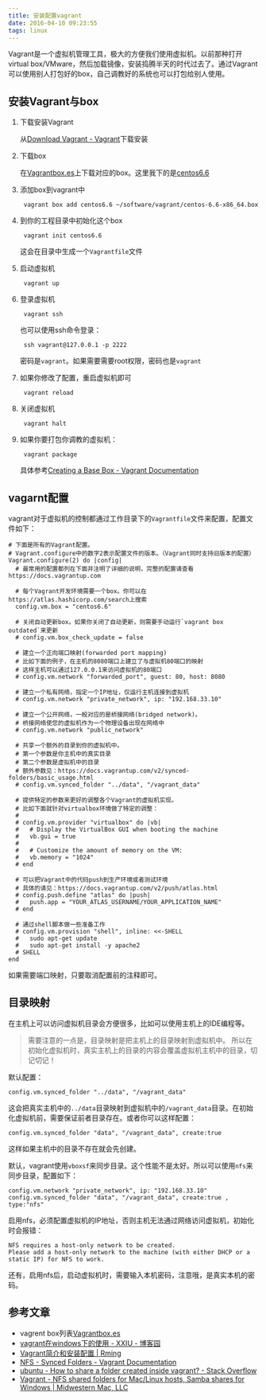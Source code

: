 ```yaml
---
title: 安装配置vagrant
date: 2016-04-10 09:23:55
tags: linux
---
```


Vagrant是一个虚拟机管理工具，极大的方便我们使用虚拟机。以前那种打开virtual box/VMware，然后加载镜像，安装捣腾半天的时代过去了。通过Vagrant可以使用别人打包好的box，自己调教好的系统也可以打包给别人使用。

## 安装Vagrant与box

1. 下载安装Vagrant

    从[Download Vagrant - Vagrant](https://www.vagrantup.com/downloads.html)下载安装

2. 下载box

    在[Vagrantbox.es](http://www.vagrantbox.es/)上下载对应的box。这里我下的是[centos6.6](https://github.com/tommy-muehle/puppet-vagrant-boxes/releases/download/1.0.0/centos-6.6-x86_64.box)

3. 添加box到vagrant中

        vagrant box add centos6.6 ~/software/vagrant/centos-6.6-x86_64.box

4. 到你的工程目录中初始化这个box

        vagrant init centos6.6

    这会在目录中生成一个`Vagrantfile`文件

5. 启动虚拟机

        vagrant up

6. 登录虚拟机

        vagrant ssh

    也可以使用ssh命令登录：

        ssh vagrant@127.0.0.1 -p 2222

    密码是`vagrant`。如果需要需要root权限，密码也是`vagrant`

7. 如果你修改了配置，重启虚拟机即可

        vagrant reload

8. 关闭虚拟机

        vagrant halt

9. 如果你要打包你调教的虚拟机：

        vagrant package

    具体参考[Creating a Base Box - Vagrant Documentation](http://docs.vagrantup.com/v2/boxes/base.html)

## vagarnt配置

vagrant对于虚拟机的控制都通过工作目录下的`Vagrantfile`文件来配置，配置文件如下：

```
# 下面是所有的Vagrant配置。
# Vagrant.configure中的数字2表示配置文件的版本。（Vagrant同时支持旧版本的配置）
Vagrant.configure(2) do |config|
  # 最常用的配置都列在下面并注明了详细的说明，完整的配置请查看https://docs.vagrantup.com

  # 每个Vagrant开发环境需要一个box。你可以在https://atlas.hashicorp.com/search上搜索
  config.vm.box = "centos6.6"

  # 关闭自动更新box。如果你关闭了自动更新，则需要手动运行`vagrant box outdated`来更新
  # config.vm.box_check_update = false

  # 建立一个正向端口映射(forwarded port mapping)
  # 比如下面的例子，在主机的8080端口上建立了与虚拟机80端口的映射
  # 这样主机可以通过127.0.0.1来访问虚拟机的80端口
  # config.vm.network "forwarded_port", guest: 80, host: 8080

  # 建立一个私有网络，指定一个IP地址，仅运行主机连接到虚拟机
  # config.vm.network "private_network", ip: "192.168.33.10"

  # 建立一个公开网络，一般对应的是桥接网络(bridged network)。
  # 桥接网络使您的虚拟机作为一个物理设备出现在网络中
  # config.vm.network "public_network"

  # 共享一个额外的目录到你的虚拟机中。
  # 第一个参数是你主机中的真实目录
  # 第二个参数是虚拟机中的目录
  # 额外参数见：https://docs.vagrantup.com/v2/synced-folders/basic_usage.html
  # config.vm.synced_folder "../data", "/vagrant_data"

  # 提供特定的参数来更好的调整各个Vagrant的虚拟机实现。
  # 比如下面就针对virtualbox环境做了特定的调整：
  #
  # config.vm.provider "virtualbox" do |vb|
  #   # Display the VirtualBox GUI when booting the machine
  #   vb.gui = true
  #
  #   # Customize the amount of memory on the VM:
  #   vb.memory = "1024"
  # end

  # 可以把Vagrant中的代码push到生产环境或者测试环境
  # 具体的请见：https://docs.vagrantup.com/v2/push/atlas.html
  # config.push.define "atlas" do |push|
  #   push.app = "YOUR_ATLAS_USERNAME/YOUR_APPLICATION_NAME"
  # end

  # 通过shell脚本做一些准备工作
  # config.vm.provision "shell", inline: <<-SHELL
  #   sudo apt-get update
  #   sudo apt-get install -y apache2
  # SHELL
end
```

如果需要端口映射，只要取消配置前的注释即可。

## 目录映射

在主机上可以访问虚拟机目录会方便很多，比如可以使用主机上的IDE编程等。

> 需要注意的一点是，目录映射是把主机上的目录映射到虚拟机中。
> 所以在初始化虚拟机时，真实主机上的目录的内容会覆盖虚拟机主机中的目录，切记切记！

默认配置：

    config.vm.synced_folder "../data", "/vagrant_data"

这会把真实主机中的`../data`目录映射到虚拟机中的`/vagrant_data`目录。在初始化虚拟机前，需要保证前者目录存在。或者你可以这样配置：

    config.vm.synced_folder "data", "/vagrant_data", create:true

这样如果主机中的目录不存在就会先创建。

默认，vagrant使用`vboxsf`来同步目录。这个性能不是太好。所以可以使用`nfs`来同步目录，配置如下：

    config.vm.network "private_network", ip: "192.168.33.10"
    config.vm.synced_folder "data", "/vagrant_data", create:true , type:"nfs"

启用nfs，必须配置虚拟机的IP地址，否则主机无法通过网络访问虚拟机，初始化时会报错：

```
NFS requires a host-only network to be created.
Please add a host-only network to the machine (with either DHCP or a
static IP) for NFS to work.
```

还有，启用nfs后，启动虚拟机时，需要输入本机密码，注意哦，是真实本机的密码。

## 参考文章
- vagrent box列表[Vagrantbox.es](http://www.vagrantbox.es/)
- [vagrant在windows下的使用 - XXIU - 博客园](http://www.cnblogs.com/ac1985482/p/4029315.html)
- [Vagrant简介和安装配置 | Rming](http://rmingwang.com/vagrant-commands-and-config.html)
- [NFS - Synced Folders - Vagrant Documentation](http://docs.vagrantup.com/v2/synced-folders/nfs.html)
- [ubuntu - How to share a folder created inside vagrant? - Stack Overflow](http://stackoverflow.com/questions/19231895/how-to-share-a-folder-created-inside-vagrant)
- [Vagrant - NFS shared folders for Mac/Linux hosts, Samba shares for Windows | Midwestern Mac, LLC](http://www.midwesternmac.com/blogs/jeff-geerling/vagrant-nfs-shared-folders)

